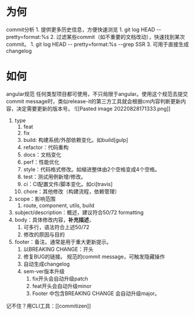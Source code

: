 # 为何
commit分析
	1. 提供更多历史信息，方便快速浏览
		1. git log HEAD --pretty=format:%s
	2. 过滤某些commit（如不重要的文档改动），快速找到某次commit。
		1. git log HEAD -- pretty=format:%s --grep SSR
	3. 可用于直接生成changelog
# 如何
angular规范
	任何类型项目都可使用，不只局限于angular。使用这个规范去提交commit message时，类似release-it的第三方工具就会根据cm内容判断更新内容，决定需要更新的版本号。
![[Pasted image 20220828171333.png]]
1. type
	1. feat
	2. fix
	3. build: 构建系统/外部依赖变化。如build[gulp]
	4. refactor：代码重构
	5. docs：文档变化
	6. perf：性能优化
	7. style：代码格式修改。如缩进整体由2个空格变成4个空格。
	8. test：测试用例新增/修改。
	9. ci：CI配置文件/脚本变化。如ci[travis]
	10. chore：其他修改（构建流程，依赖管理）
2. scope：影响范围
	1. route, component, utils, build
3. subject/description：概述，建议符合50/72 formatting
4. body：具体修改内容，**补充描述**，
	1. 可多行，语法符合上述50/72
	2. 修改的原因与目的
5. footer：备注。通常是用于重大更新提示。
	1. 以BREAKING CHANGE：开头
	2. 修复BUG的链接。
规范的commit message，可触发隐藏操作
	1. 自动生成changelog 
	2. sem-ver版本升级
		1. fix开头会自动升级patch
		2. feat开头会自动升级minor
		3. Footer 中包含BREAKING CHANGE 会自动升级major。

记不住？用CLI工具：[[commitizen]]
